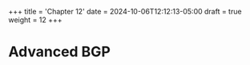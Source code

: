 +++
title = 'Chapter 12'
date = 2024-10-06T12:12:13-05:00
draft = true
weight = 12
+++

# **Advanced BGP**